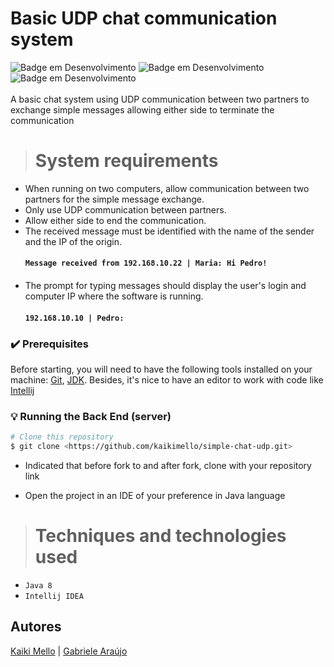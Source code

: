 
# Basic UDP chat communication system
![Badge em Desenvolvimento](http://img.shields.io/static/v1?label=Release%20date&message=NOVEMBER&color=7159c1&style=for-the-badge) 
![Badge em Desenvolvimento](http://img.shields.io/static/v1?label=STATUS&message=in%20development&color=GREEN&style=for-the-badge)
![Badge em Desenvolvimento](http://img.shields.io/static/v1?label=LICENSE&message=MIT&color=4D7A18&style=for-the-badge)
<br>
<br>
A basic chat system using UDP communication between two partners to exchange simple messages allowing either side to terminate the communication

> # System requirements

+ When running on two computers, allow communication between two partners for the
simple message exchange.
+ Only use UDP communication between partners.
+ Allow either side to end the communication.
+ The received message must be identified with the name of the sender and the IP of the origin. <br> <h4>
`Message received from 192.168.10.22 | Maria: Hi Pedro!` <h4>
+ The prompt for typing messages should display the user's login and computer IP
where the software is running.
<br> <h4>
`192.168.10.10 | Pedro:` <h4>

### ✔️ Prerequisites

Before starting, you will need to have the following tools installed on your machine:
[Git](https://git-scm.com), [JDK](https://www.oracle.com/java/technologies/downloads/). 
Besides, it's nice to have an editor to work with code like [Intellij](https://www.jetbrains.com/pt-br/idea/download/)

### 💡 Running the Back End (server)

```bash
# Clone this repository
$ git clone <https://github.com/kaikimello/simple-chat-udp.git>
```
+ Indicated that before fork to and after fork, clone with your repository link
 
+ Open the project in an IDE of your preference in Java language
 

> # Techniques and technologies used
+ `Java 8`
+ `Intellij IDEA`

## Autores

[Kaiki Mello](https://github.com/kaikimello) | [Gabriele Araújo](https://github.com/ssaraujogabi) 

